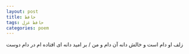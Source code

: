 ```yaml
---
layout: post
title: حافظ
tags: حافظ غزل
categories: poem
---
```


زلف او دام است و خالش دانه آن دام و من / بر امید دانه ای افتاده ام در دام دوست